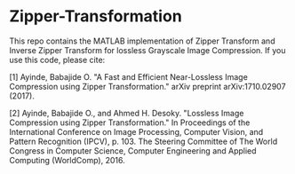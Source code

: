 # Zipper-Transformation
This repo contains the MATLAB implementation of Zipper Transform and Inverse Zipper Transform for lossless Grayscale Image Compression. If you use this code, please cite:

[1] Ayinde, Babajide O. "A Fast and Efficient Near-Lossless Image Compression using Zipper Transformation." arXiv preprint arXiv:1710.02907 (2017).

[2] Ayinde, Babajide O., and Ahmed H. Desoky. "Lossless Image Compression using Zipper Transformation." In Proceedings of the International Conference on Image Processing, Computer Vision, and Pattern Recognition (IPCV), p. 103. The Steering Committee of The World Congress in Computer Science, Computer Engineering and Applied Computing (WorldComp), 2016.
